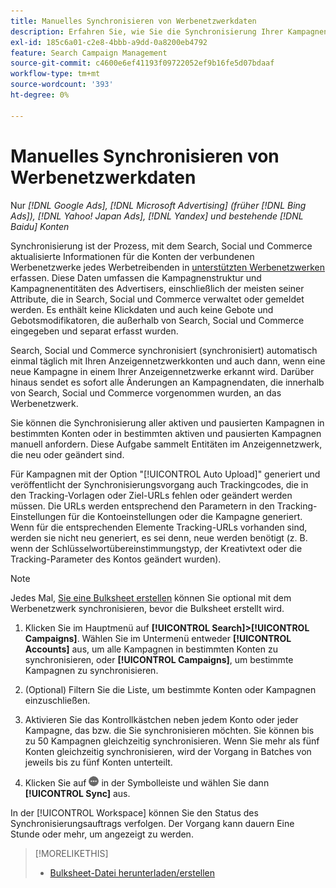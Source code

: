 ```yaml
---
title: Manuelles Synchronisieren von Werbenetzwerkdaten
description: Erfahren Sie, wie Sie die Synchronisierung Ihrer Kampagnenstruktur und Kampagnenentitäten für unterstützte Anzeigennetzwerke manuell mit Triggern durchführen.
exl-id: 185c6a01-c2e8-4bbb-a9dd-0a8200eb4792
feature: Search Campaign Management
source-git-commit: c4600e6ef41193f09722052ef9b16fe5d07bdaaf
workflow-type: tm+mt
source-wordcount: '393'
ht-degree: 0%

---
```


# Manuelles Synchronisieren von Werbenetzwerkdaten

Nur *[!DNL Google Ads], [!DNL Microsoft Advertising] (früher [!DNL Bing Ads]), [!DNL Yahoo! Japan Ads], [!DNL Yandex] und bestehende [!DNL Baidu] Konten*

Synchronisierung ist der Prozess, mit dem Search, Social und Commerce aktualisierte Informationen für die Konten der verbundenen Werbenetzwerke jedes Werbetreibenden in [unterstützten Werbenetzwerken](/help/search-social-commerce/introduction/supported-inventory.md) erfassen. Diese Daten umfassen die Kampagnenstruktur und Kampagnenentitäten des Advertisers, einschließlich der meisten seiner Attribute, die in Search, Social und Commerce verwaltet oder gemeldet werden. Es enthält keine Klickdaten und auch keine Gebote und Gebotsmodifikatoren, die außerhalb von Search, Social und Commerce eingegeben und separat erfasst wurden.

Search, Social und Commerce synchronisiert (synchronisiert) automatisch einmal täglich mit Ihren Anzeigennetzwerkkonten und auch dann, wenn eine neue Kampagne in einem Ihrer Anzeigennetzwerke erkannt wird. Darüber hinaus sendet es sofort alle Änderungen an Kampagnendaten, die innerhalb von Search, Social und Commerce vorgenommen wurden, an das Werbenetzwerk.

Sie können die Synchronisierung aller aktiven und pausierten Kampagnen in bestimmten Konten oder in bestimmten aktiven und pausierten Kampagnen manuell anfordern. Diese Aufgabe sammelt Entitäten im Anzeigennetzwerk, die neu oder geändert sind.

Für Kampagnen mit der Option &quot;[!UICONTROL Auto Upload]&quot; generiert und veröffentlicht der Synchronisierungsvorgang auch Trackingcodes, die in den Tracking-Vorlagen oder Ziel-URLs fehlen oder geändert werden müssen. Die URLs werden entsprechend den Parametern in den Tracking-Einstellungen für die Kontoeinstellungen oder die Kampagne generiert. Wenn für die entsprechenden Elemente Tracking-URLs vorhanden sind, werden sie nicht neu generiert, es sei denn, neue werden benötigt (z. B. wenn der Schlüsselwortübereinstimmungstyp, der Kreativtext oder die Tracking-Parameter des Kontos geändert wurden).

>[!NOTE]
>
>Jedes Mal, [ Sie eine Bulksheet erstellen](/help/search-social-commerce/campaign-management/bulksheets/bulksheet-download.md) können Sie optional mit dem Werbenetzwerk synchronisieren, bevor die Bulksheet erstellt wird.

1. Klicken Sie im Hauptmenü auf **[!UICONTROL Search]>[!UICONTROL Campaigns]**. Wählen Sie im Untermenü entweder **[!UICONTROL Accounts]** aus, um alle Kampagnen in bestimmten Konten zu synchronisieren, oder **[!UICONTROL Campaigns]**, um bestimmte Kampagnen zu synchronisieren.

1. (Optional) Filtern Sie die Liste, um bestimmte Konten oder Kampagnen einzuschließen.

1. Aktivieren Sie das Kontrollkästchen neben jedem Konto oder jeder Kampagne, das bzw. die Sie synchronisieren möchten. Sie können bis zu 50 Kampagnen gleichzeitig synchronisieren. Wenn Sie mehr als fünf Konten gleichzeitig synchronisieren, wird der Vorgang in Batches von jeweils bis zu fünf Konten unterteilt.

1. Klicken Sie auf ![**Mehr**](/help/search-social-commerce/assets/more.png " Mehr") in der Symbolleiste und wählen Sie dann **[!UICONTROL Sync]** aus.

In der [!UICONTROL Workspace] können Sie den Status des Synchronisierungsauftrags verfolgen. Der Vorgang kann dauern
Eine Stunde oder mehr, um angezeigt zu werden.

>[!MORELIKETHIS]
>
>* [Bulksheet-Datei herunterladen/erstellen](/help/search-social-commerce/campaign-management/bulksheets/bulksheet-download.md)

